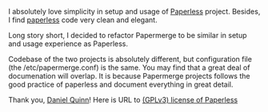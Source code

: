 
I absolutely love simplicity in setup and usage of
[Paperless](https://github.com/the-paperless-project/paperless/) project.
Besides, I find
[paperless](https://github.com/the-paperless-project/paperless/) code very
clean and elegant.

Long story short, I decided to refactor Papermerge to be similar in setup and
usage experience as Paperless.

Codebase of the two projects is absolutely different, but configuration file
(the /etc/papermerge.conf) is the same. You may find that a great deal of
documenation will overlap. It is because Papermerge projects follows the good
practice of paperless and document everything in great detail.

Thank you, [Daniel Quinn](https://github.com/danielquinn)!
Here is URL to [(GPLv3) license of Paperless](https://github.com/the-paperless-project/paperless/blob/master/LICENSE)